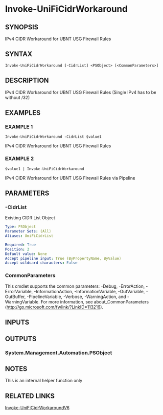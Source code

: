 ﻿---
external help file: UniFiTooling-help.xml
Module Name: UniFiTooling
online version:
schema: 2.0.0
---

# Invoke-UniFiCidrWorkaround

## SYNOPSIS
IPv4 CIDR Workaround for UBNT USG Firewall Rules

## SYNTAX

```
Invoke-UniFiCidrWorkaround [-CidrList] <PSObject> [<CommonParameters>]
```

## DESCRIPTION
IPv4 CIDR Workaround for UBNT USG Firewall Rules (Single IPv4 has to be without /32)

## EXAMPLES

### EXAMPLE 1
```
Invoke-UniFiCidrWorkaround -CidrList $value1
```

IPv4 CIDR Workaround for UBNT USG Firewall Rules

### EXAMPLE 2
```
$value1 | Invoke-UniFiCidrWorkaround
```

IPv4 CIDR Workaround for UBNT USG Firewall Rules via Pipeline

## PARAMETERS

### -CidrList
Existing CIDR List Object

```yaml
Type: PSObject
Parameter Sets: (All)
Aliases: UniFiCidrList

Required: True
Position: 2
Default value: None
Accept pipeline input: True (ByPropertyName, ByValue)
Accept wildcard characters: False
```

### CommonParameters
This cmdlet supports the common parameters: -Debug, -ErrorAction, -ErrorVariable, -InformationAction, -InformationVariable, -OutVariable, -OutBuffer, -PipelineVariable, -Verbose, -WarningAction, and -WarningVariable.
For more information, see about_CommonParameters (http://go.microsoft.com/fwlink/?LinkID=113216).

## INPUTS

## OUTPUTS

### System.Management.Automation.PSObject
## NOTES
This is an internal helper function only

## RELATED LINKS

[Invoke-UniFiCidrWorkaroundV6]()


